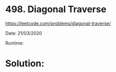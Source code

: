 # 498. Diagonal Traverse

https://leetcode.com/problems/diagonal-traverse/

Date: 21/03/2020

Runtime:

# Solution:
